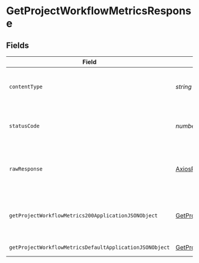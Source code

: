 # GetProjectWorkflowMetricsResponse


## Fields

| Field                                                                                                                         | Type                                                                                                                          | Required                                                                                                                      | Description                                                                                                                   |
| ----------------------------------------------------------------------------------------------------------------------------- | ----------------------------------------------------------------------------------------------------------------------------- | ----------------------------------------------------------------------------------------------------------------------------- | ----------------------------------------------------------------------------------------------------------------------------- |
| `contentType`                                                                                                                 | *string*                                                                                                                      | :heavy_check_mark:                                                                                                            | HTTP response content type for this operation                                                                                 |
| `statusCode`                                                                                                                  | *number*                                                                                                                      | :heavy_check_mark:                                                                                                            | HTTP response status code for this operation                                                                                  |
| `rawResponse`                                                                                                                 | [AxiosResponse](https://axios-http.com/docs/res_schema)                                                                       | :heavy_minus_sign:                                                                                                            | Raw HTTP response; suitable for custom response parsing                                                                       |
| `getProjectWorkflowMetrics200ApplicationJSONObject`                                                                           | [GetProjectWorkflowMetrics200ApplicationJSON](../../models/operations/getprojectworkflowmetrics200applicationjson.md)         | :heavy_minus_sign:                                                                                                            | A paginated list of summary metrics by workflow                                                                               |
| `getProjectWorkflowMetricsDefaultApplicationJSONObject`                                                                       | [GetProjectWorkflowMetricsDefaultApplicationJSON](../../models/operations/getprojectworkflowmetricsdefaultapplicationjson.md) | :heavy_minus_sign:                                                                                                            | Error response.                                                                                                               |